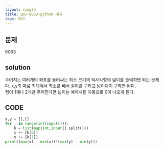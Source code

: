 ```yaml
---
layout: single
title: BOJ-9063-python 대지
tags: BOJ
---
```


## 문제  
9063

## solution  
주어지는 여러개의 좌표를 둘러싸는 최소 크기의 직사각형의 넓이를 출력하면 되는 문제다. x,y축 따로 최대에서 최소를 빼서 길이를 구하고 넓이까지 구하면 된다.  
점이 1개나 2개만 주어진다면 넓이는 예제처럼 자동으로 0이 나오게 된다.

## CODE  

```python
x,y = [],[]
for _ in range(int(input())):
    k = list(map(int,input().split()))
    x += [k[0]]
    y += [k[1]]
print((max(x) - min(x))*(max(y) - min(y)))
```
    
